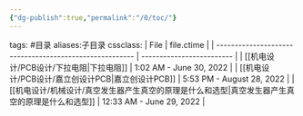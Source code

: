 ```yaml
---
{"dg-publish":true,"permalink":"/0/toc/"}
---
```


tags: #目录
aliases:子目录
cssclass: 
| File                                                    | file.ctime                |
| ------------------------------------------------------- | ------------------------- |
| [[机电设计/PCB设计/下拉电阻\|下拉电阻]]                            | 1:02 AM - June 30, 2022   |
| [[机电设计/PCB设计/嘉立创设计PCB\|嘉立创设计PCB]]                    | 5:53 PM - August 28, 2022 |
| [[机电设计/机械设计/真空发生器产生真空的原理是什么和选型\|真空发生器产生真空的原理是什么和选型]] | 12:33 AM - June 29, 2022  |

